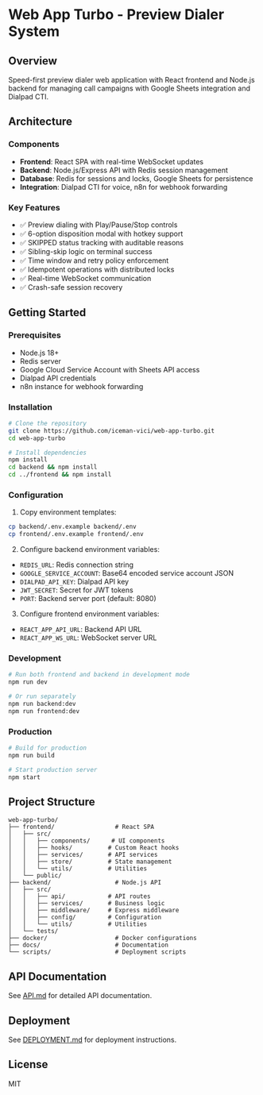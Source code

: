 # Web App Turbo - Preview Dialer System

## Overview
Speed-first preview dialer web application with React frontend and Node.js backend for managing call campaigns with Google Sheets integration and Dialpad CTI.

## Architecture

### Components
- **Frontend**: React SPA with real-time WebSocket updates
- **Backend**: Node.js/Express API with Redis session management
- **Database**: Redis for sessions and locks, Google Sheets for persistence
- **Integration**: Dialpad CTI for voice, n8n for webhook forwarding

### Key Features
- ✅ Preview dialing with Play/Pause/Stop controls
- ✅ 6-option disposition modal with hotkey support
- ✅ SKIPPED status tracking with auditable reasons
- ✅ Sibling-skip logic on terminal success
- ✅ Time window and retry policy enforcement
- ✅ Idempotent operations with distributed locks
- ✅ Real-time WebSocket communication
- ✅ Crash-safe session recovery

## Getting Started

### Prerequisites
- Node.js 18+
- Redis server
- Google Cloud Service Account with Sheets API access
- Dialpad API credentials
- n8n instance for webhook forwarding

### Installation

```bash
# Clone the repository
git clone https://github.com/iceman-vici/web-app-turbo.git
cd web-app-turbo

# Install dependencies
npm install
cd backend && npm install
cd ../frontend && npm install
```

### Configuration

1. Copy environment templates:
```bash
cp backend/.env.example backend/.env
cp frontend/.env.example frontend/.env
```

2. Configure backend environment variables:
- `REDIS_URL`: Redis connection string
- `GOOGLE_SERVICE_ACCOUNT`: Base64 encoded service account JSON
- `DIALPAD_API_KEY`: Dialpad API key
- `JWT_SECRET`: Secret for JWT tokens
- `PORT`: Backend server port (default: 8080)

3. Configure frontend environment variables:
- `REACT_APP_API_URL`: Backend API URL
- `REACT_APP_WS_URL`: WebSocket server URL

### Development

```bash
# Run both frontend and backend in development mode
npm run dev

# Or run separately
npm run backend:dev
npm run frontend:dev
```

### Production

```bash
# Build for production
npm run build

# Start production server
npm start
```

## Project Structure

```
web-app-turbo/
├── frontend/                 # React SPA
│   ├── src/
│   │   ├── components/      # UI components
│   │   ├── hooks/          # Custom React hooks
│   │   ├── services/       # API services
│   │   ├── store/          # State management
│   │   └── utils/          # Utilities
│   └── public/
├── backend/                  # Node.js API
│   ├── src/
│   │   ├── api/            # API routes
│   │   ├── services/       # Business logic
│   │   ├── middleware/     # Express middleware
│   │   ├── config/         # Configuration
│   │   └── utils/          # Utilities
│   └── tests/
├── docker/                   # Docker configurations
├── docs/                     # Documentation
└── scripts/                  # Deployment scripts
```

## API Documentation

See [API.md](docs/API.md) for detailed API documentation.

## Deployment

See [DEPLOYMENT.md](docs/DEPLOYMENT.md) for deployment instructions.

## License

MIT
